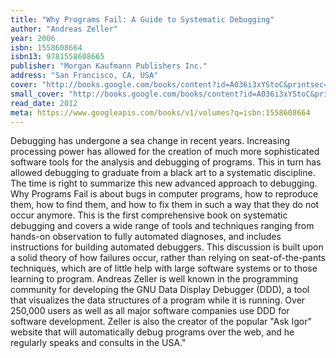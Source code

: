 ```yaml
---
title: "Why Programs Fail: A Guide to Systematic Debugging"
author: "Andreas Zeller"
year: 2006
isbn: 1558608664
isbn13: 9781558608665
publisher: "Morgan Kaufmann Publishers Inc."
address: "San Francisco, CA, USA"
cover: "http://books.google.com/books/content?id=A036i3xYStoC&printsec=frontcover&img=1&zoom=5&edge=curl&source=gbs_api"
small_cover: "http://books.google.com/books/content?id=A036i3xYStoC&printsec=frontcover&img=1&zoom=5&edge=curl&source=gbs_api"
read_date: 2012
meta: https://www.googleapis.com/books/v1/volumes?q=isbn:1558608664
---
```


Debugging has undergone a sea change in recent years. Increasing processing power has allowed for the creation of much more sophisticated software tools for the analysis and debugging of programs. This in turn has allowed debugging to graduate from a black art to a systematic discipline. The time is right to summarize this new advanced approach to debugging. Why Programs Fail is about bugs in computer programs, how to reproduce them, how to find them, and how to fix them in such a way that they do not occur anymore. This is the first comprehensive book on systematic debugging and covers a wide range of tools and techniques ranging from hands-on observation to fully automated diagnoses, and includes instructions for building automated debuggers. This discussion is built upon a solid theory of how failures occur, rather than relying on seat-of-the-pants techniques, which are of little help with large software systems or to those learning to program. Andreas Zeller is well known in the programming community for developing the GNU Data Display Debugger (DDD), a tool that visualizes the data structures of a program while it is running. Over 250,000 users as well as all major software companies use DDD for software development. Zeller is also the creator of the popular \"Ask Igor\" website that will automatically debug programs over the web, and he regularly speaks and consults in the USA."
